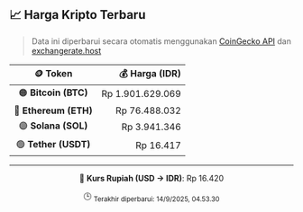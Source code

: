

<!-- HARGA_KRIPTO -->
## 📈 Harga Kripto Terbaru

> Data ini diperbarui secara otomatis menggunakan [CoinGecko API](https://www.coingecko.com/) dan [exchangerate.host](https://exchangerate.host/)

<div align="center">

| 🪙 Token | 💰 Harga (IDR) |
|:------:|---------------:|
| 🟠 **Bitcoin (BTC)**   | Rp 1.901.629.069 |
| 🔵 **Ethereum (ETH)**  | Rp 76.488.032 |
| 🟣 **Solana (SOL)**    | Rp 3.941.346 |
| 🟢 **Tether (USDT)**   | Rp 16.417 |

---

💱 **Kurs Rupiah (USD → IDR)**: Rp 16.420

🕒 <sub>Terakhir diperbarui: 14/9/2025, 04.53.30</sub>

</div>
<!-- /HARGA_KRIPTO -->